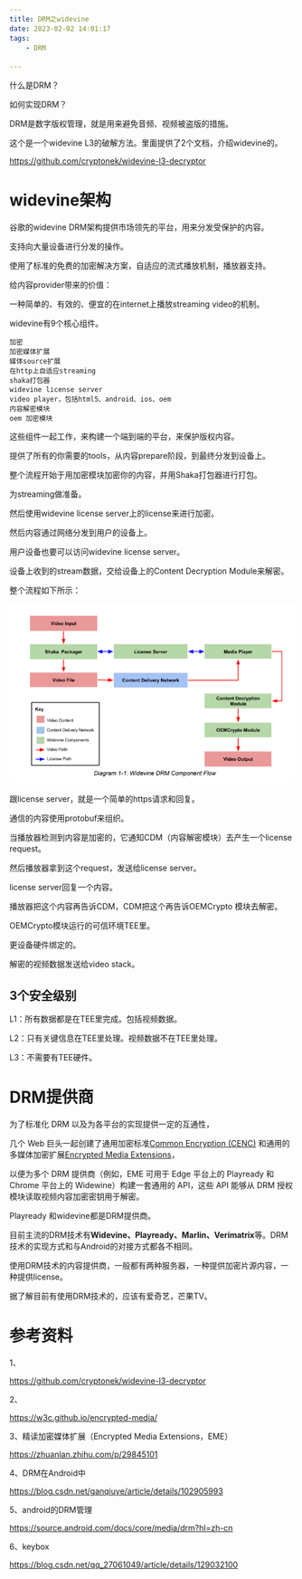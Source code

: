 ```yaml
---
title: DRM之widevine
date: 2023-02-02 14:01:17
tags:
	- DRM

---
```




什么是DRM？

如何实现DRM？

DRM是数字版权管理，就是用来避免音频、视频被盗版的措施。





这个是一个widevine L3的破解方法。里面提供了2个文档，介绍widevine的。

https://github.com/cryptonek/widevine-l3-decryptor

# widevine架构

谷歌的widevine DRM架构提供市场领先的平台，用来分发受保护的内容。

支持向大量设备进行分发的操作。

使用了标准的免费的加密解决方案，自适应的流式播放机制，播放器支持。



给内容provider带来的价值：

一种简单的、有效的、便宜的在internet上播放streaming video的机制。



widevine有9个核心组件。

```
加密
加密媒体扩展
媒体source扩展
在http上自适应streaming
shaka打包器
widevine license server
video player，包括html5、android、ios、oem
内容解密模块
oem 加密模块
```

这些组件一起工作，来构建一个端到端的平台，来保护版权内容。

提供了所有的你需要的tools，从内容prepare阶段，到最终分发到设备上。

整个流程开始于用加密模块加密你的内容，并用Shaka打包器进行打包。

为streaming做准备。

然后使用widevine license server上的license来进行加密。

然后内容通过网络分发到用户的设备上。

用户设备也要可以访问widevine license server。

设备上收到的stream数据，交给设备上的Content Decryption Module来解密。

整个流程如下所示：

![image-20230202142040453](images/random_name/image-20230202142040453.png)

跟license server，就是一个简单的https请求和回复。

通信的内容使用protobuf来组织。



当播放器检测到内容是加密的，它通知CDM（内容解密模块）去产生一个license request。

然后播放器拿到这个request，发送给license server。

license server回复一个内容。

播放器把这个内容再告诉CDM，CDM把这个再告诉OEMCrypto 模块去解密。



OEMCrypto模块运行的可信环境TEE里。

更设备硬件绑定的。

解密的视频数据发送给video stack。



## 3个安全级别

L1：所有数据都是在TEE里完成。包括视频数据。

L2：只有关键信息在TEE里处理。视频数据不在TEE里处理。

L3：不需要有TEE硬件。



# DRM提供商

为了标准化 DRM 以及为各平台的实现提供一定的互通性，

几个 Web 巨头一起创建了通用加密标准[Common Encryption (CENC)](https://zhuanlan.zhihu.com/p/29845101/edit) 和通用的多媒体加密扩展[Encrypted Media Extensions](https://zhuanlan.zhihu.com/p/29845101/edit)，

以便为多个 DRM 提供商（例如，EME 可用于 Edge 平台上的 Playready 和 Chrome 平台上的 Widewine）构建一套通用的 API，这些 API 能够从 DRM 授权模块读取视频内容加密密钥用于解密。



Playready 和widevine都是DRM提供商。

目前主流的DRM技术有**Widevine、Playready、Marlin、Verimatrix**等。DRM技术的实现方式和与Android的对接方式都各不相同。



使用DRM技术的内容提供商，一般都有两种服务器，一种提供加密片源内容，一种提供license。

据了解目前有使用DRM技术的，应该有爱奇艺，芒果TV。

# 参考资料

1、

https://github.com/cryptonek/widevine-l3-decryptor

2、

https://w3c.github.io/encrypted-media/

3、精读加密媒体扩展（Encrypted Media Extensions，EME）

https://zhuanlan.zhihu.com/p/29845101

4、DRM在Android中

https://blog.csdn.net/ganqiuye/article/details/102905993

5、android的DRM管理

https://source.android.com/docs/core/media/drm?hl=zh-cn

6、keybox

https://blog.csdn.net/qq_27061049/article/details/129032100